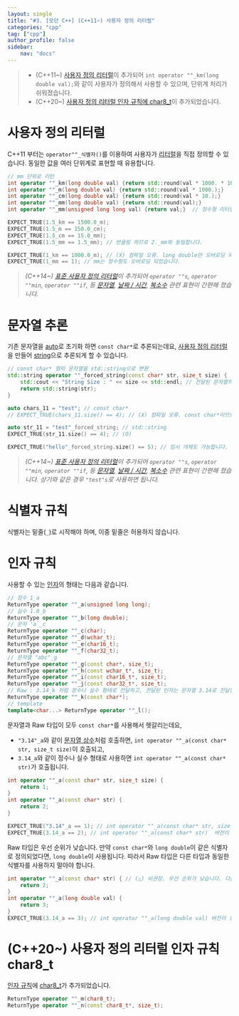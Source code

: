 ```yaml
---
layout: single
title: "#3. [모던 C++] (C++11~) 사용자 정의 리터럴"
categories: "cpp"
tag: ["cpp"]
author_profile: false
sidebar: 
    nav: "docs"
---
```


> * (C++11~) [사용자 정의 리터럴](https://tango1202.github.io/mordern-cpp/mordern-cpp-literals/#%EC%82%AC%EC%9A%A9%EC%9E%90-%EC%A0%95%EC%9D%98-%EB%A6%AC%ED%84%B0%EB%9F%B4)이 추가되어 `int operator ""_km(long double val);`와 같이 사용자가 정의해서 사용할 수 있으며, 단위계 처리가 쉬워졌습니다.
> * (C++20~) [사용자 정의 리터럴 인자 규칙에 char8_t](https://tango1202.github.io/mordern-cpp/mordern-cpp-literals/#c20-%EC%82%AC%EC%9A%A9%EC%9E%90-%EC%A0%95%EC%9D%98-%EB%A6%AC%ED%84%B0%EB%9F%B4-%EC%9D%B8%EC%9E%90-%EA%B7%9C%EC%B9%99-char8_t)이 추가되었습니다.

# 사용자 정의 리터럴

C++11 부터는 `operator""_식별자()`를 이용하여 사용자가 [리터럴](https://tango1202.github.io/legacy-cpp-guide/legacy-cpp-guide-literals/)을 직접 정의할 수 있습니다. 동일한 값을 여러 단위계로 표현할 때 유용합니다.

```cpp
// mm 단위로 리턴
int operator ""_km(long double val) {return std::round(val * 1000. * 1000.);}
int operator ""_m(long double val) {return std::round(val * 1000.);}
int operator ""_cm(long double val) {return std::round(val * 10.);}
int operator ""_mm(long double val) {return std::round(val);}   
int operator ""_mm(unsigned long long val) {return val;}  // 정수형 리터럴도 오버로딩

EXPECT_TRUE(1.5_km == 1500.0_m);
EXPECT_TRUE(1.5_m == 150.0_cm);
EXPECT_TRUE(1.5_cm == 15.0_mm);
EXPECT_TRUE(1.5_mm == 1.5_mm); // 반올림 하므로 2._mm와 동일합니다.

EXPECT_TRUE(1_km == 1000.0_m); // (X) 컴파일 오류. long double만 오버로딩 되었습니다.
EXPECT_TRUE(1_mm == 1); // mm는 정수형도 오버로딩 되었습니다.    
```
> *(C++14~) [표준 사용자 정의 리터럴](https://tango1202.github.io/mordern-cpp-stl/mordern-cpp-stl-standard-user-literal/)이 추가되어 `operator ""s`, `operator ""min`, `operator ""if`, 등 [문자열](https://tango1202.github.io/mordern-cpp-stl/mordern-cpp-stl-string/), [날짜 / 시간](https://tango1202.github.io/mordern-cpp-stl/mordern-cpp-stl-chrono/), [복소수](https://tango1202.github.io/mordern-cpp-stl/mordern-cpp-stl-numeric/#complex) 관련 표현이 간편해 졌습니다.*

# 문자열 추론

기존 문자열을 [auto](https://tango1202.github.io/mordern-cpp/mordern-cpp-auto-decltype/#auto)로 초기화 하면 `const char*`로 추론되는데요, [사용자 정의 리터럴](https://tango1202.github.io/mordern-cpp/mordern-cpp-literals/#%EC%82%AC%EC%9A%A9%EC%9E%90-%EC%A0%95%EC%9D%98-%EB%A6%AC%ED%84%B0%EB%9F%B4)을 만들어 [string](https://tango1202.github.io/legacy-cpp-stl/legacy-cpp-stl-string/)으로 추론되게 할 수 있습니다.

```cpp
// const char* 형의 문자열을 std::string으로 변환
std::string operator ""_forced_string(const char* str, size_t size) {
    std::cout << "String Size : " << size << std::endl; // 전달된 문자열의 길이입니다.(널문자는 포함되지 않습니다.)
    return std::string(str);
}

auto chars_11 = "test"; // const char*
// EXPECT_TRUE(chars_11.size() == 4); // (X) 컴파일 오류. const char*이므로 size() 멤버 함수가 없습니다

auto str_11 = "test"_forced_string; // std::string
EXPECT_TRUE(str_11.size() == 4); // (O)

EXPECT_TRUE("hello"_forced_string.size() == 5); // 임시 개체도 가능합니다.
```
> *(C++14~) [표준 사용자 정의 리터럴](https://tango1202.github.io/mordern-cpp-stl/mordern-cpp-stl-standard-user-literal/)이 추가되어 `operator ""s`, `operator ""min`, `operator ""if`, 등 [문자열](https://tango1202.github.io/mordern-cpp-stl/mordern-cpp-stl-string/), [날짜 / 시간](https://tango1202.github.io/mordern-cpp-stl/mordern-cpp-stl-chrono/), [복소수](https://tango1202.github.io/mordern-cpp-stl/mordern-cpp-stl-numeric/#complex) 관련 표현이 간편해 졌습니다. 상기와 같은 경우 `"test"s`로 사용하면 됩니다.*

# 식별자 규칙

식별자는 밑줄(`_`)로 시작해야 하며, 이중 밑줄은 허용하지 않습니다.

# 인자 규칙

사용할 수 있는 [인자](https://tango1202.github.io/legacy-cpp-guide/legacy-cpp-guide-function/#%EC%9D%B8%EC%9E%90%EB%A7%A4%EA%B0%9C%EB%B3%80%EC%88%98-parameter)의 형태는 다음과 같습니다.

```cpp
// 정수 1_a
ReturnType operator ""_a(unsigned long long); 
// 실수 1.0_b
ReturnType operator ""_b(long double);              
// 문자 'a`_c
ReturnType operator ""_c(char);                    
ReturnType operator ""_d(wchar_t);                  
ReturnType operator ""_e(char16_t);                 
ReturnType operator ""_f(char32_t);                 
// 문자열 "abc"_g
ReturnType operator ""_g(const char*, size_t);      
ReturnType operator ""_h(const wchar_t*, size_t);   
ReturnType operator ""_i(const char16_t*, size_t); 
ReturnType operator ""_j(const char32_t*, size_t); 
// Raw : 3.14_k 처럼 정수나 실수 형태로 전달하고, 전달된 인자는 문자열 3.14로 전달됨
ReturnType operator ""_k(const char*);              
// template
template<char...> ReturnType operator ""_l();       
```

문자열과 Raw 타입이 모두 `const char*`를 사용해서 헷갈리는데요, 

* `"3.14"_a`와 같이 [문자열 상수](https://tango1202.github.io/legacy-cpp-guide/legacy-cpp-guide-literals/#%EB%AC%B8%EC%9E%90%EC%97%B4-%EC%83%81%EC%88%98)처럼 호출하면, `int operator ""_a(const char* str, size_t size)`이 호출되고,
* `3.14_a`와 같이 정수나 실수 형태로 사용하면 `int operator ""_a(const char* str)`가 호출됩니다.

```cpp
int operator ""_a(const char* str, size_t size) {
    return 1;
}
int operator ""_a(const char* str) {
    return 2;
}

EXPECT_TRUE("3.14"_a == 1); // int operator ""_a(const char* str, size_t size) 버전이 호출됩니다.
EXPECT_TRUE(3.14_a == 2); // int operator ""_a(const char* str)  버전이 호출됩니다.
```

Raw 타입은 우선 순위가 낮습니다. 만약 `const char*`와 `long double`이 같은 식별자로 정의되었다면, `long double`이 사용됩니다. 따라서 Raw 타입은 다른 타입과 동일한 식별자를 사용하지 말아야 합니다.

```cpp
int operator ""_a(const char* str) { // (△) 비권장. 우선 순위가 낮습니다. 다른 타입과 동일한 식별자를 사용하지 마세요.
    return 2;
}
int operator ""_a(long double val) { 
    return 3;
}
EXPECT_TRUE(3.14_a == 3); // int operator ""_a(long double val) 버전이 호출됩니다.
```

# (C++20~) 사용자 정의 리터럴 인자 규칙 char8_t

[인자 규칙](https://tango1202.github.io/mordern-cpp/mordern-cpp-literals/#%EC%9D%B8%EC%9E%90-%EA%B7%9C%EC%B9%99)에 [char8_t](https://tango1202.github.io/mordern-cpp/mordern-cpp-type/#c20-char8_t)가 추가되었습니다.

```cpp
ReturnType operator ""_m(char8_t); 
ReturnType operator ""_n(const char8_t*, size_t); 
```